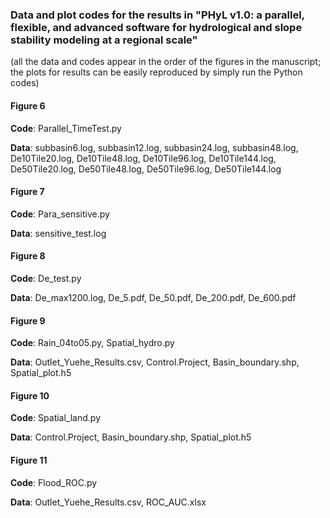 ### Data and plot codes for the results in "PHyL v1.0: a parallel, flexible, and advanced **software** for hydrological and slope stability modeling at a regional scale"

(all the data and codes appear in the order of the figures in the manuscript; the plots for results can be easily reproduced by simply run the Python codes)

#### Figure 6

**Code**: Parallel_TimeTest.py

**Data**: subbasin6.log, subbasin12.log, subbasin24.log, subbasin48.log, De10Tile20.log, De10Tile48.log, De10Tile96.log, De10Tile144.log, De50Tile20.log, De50Tile48.log, De50Tile96.log, De50Tile144.log



#### Figure 7

**Code**: Para_sensitive.py

**Data**: sensitive_test.log



#### Figure 8

**Code**: De_test.py

**Data**: De_max1200.log, De_5.pdf, De_50.pdf, De_200.pdf, De_600.pdf



#### Figure 9

**Code**: Rain_04to05.py, Spatial_hydro.py

**Data**: Outlet_Yuehe_Results.csv, Control.Project, Basin_boundary.shp, Spatial_plot.h5

#### 

#### Figure 10

**Code**: Spatial_land.py

**Data**: Control.Project, Basin_boundary.shp, Spatial_plot.h5



#### Figure 11

**Code**: Flood_ROC.py

**Data**: Outlet_Yuehe_Results.csv, ROC_AUC.xlsx







